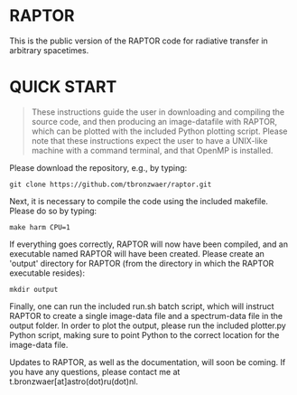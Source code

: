 # RAPTOR
This is the public version of the RAPTOR code for radiative transfer in arbitrary spacetimes. 

# QUICK START

> These instructions guide the user in downloading and compiling the source code, and then producing an image-datafile with RAPTOR, which can be plotted with the included Python plotting script.
Please note that these instructions expect the user to have a UNIX-like machine with a command terminal, and that OpenMP is installed.

Please download the repository, e.g., by typing:
```
git clone https://github.com/tbronzwaer/raptor.git
```
Next, it is necessary to compile the code using the included makefile. Please do so by typing:
```
make harm CPU=1
```
If everything goes correctly, RAPTOR will now have been compiled, and an executable named RAPTOR will have been created. Please create an 'output' directory for RAPTOR (from the directory in which the RAPTOR executable resides):
```
mkdir output
```
Finally, one can run the included run.sh batch script, which will instruct RAPTOR to create a single image-data file and a spectrum-data file in the output folder. In order to plot the output, please run the included plotter.py Python script, making sure to point Python to the correct location for the image-data file.

Updates to RAPTOR, as well as the documentation, will soon be coming. If you have any questions, please contact me at t.bronzwaer[at]astro(dot)ru(dot)nl.
